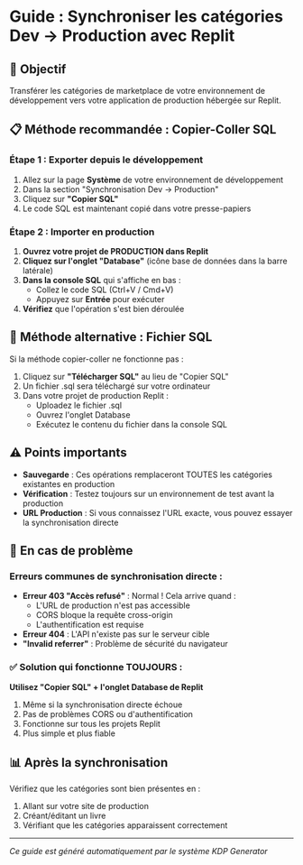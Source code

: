 # Guide : Synchroniser les catégories Dev → Production avec Replit

## 🎯 Objectif
Transférer les catégories de marketplace de votre environnement de développement vers votre application de production hébergée sur Replit.

## 📋 Méthode recommandée : Copier-Coller SQL

### Étape 1 : Exporter depuis le développement
1. Allez sur la page **Système** de votre environnement de développement
2. Dans la section "Synchronisation Dev → Production"
3. Cliquez sur **"Copier SQL"**
4. Le code SQL est maintenant copié dans votre presse-papiers

### Étape 2 : Importer en production
1. **Ouvrez votre projet de PRODUCTION dans Replit**
2. **Cliquez sur l'onglet "Database"** (icône base de données dans la barre latérale)
3. **Dans la console SQL** qui s'affiche en bas :
   - Collez le code SQL (Ctrl+V / Cmd+V)
   - Appuyez sur **Entrée** pour exécuter
4. **Vérifiez** que l'opération s'est bien déroulée

## 💾 Méthode alternative : Fichier SQL

Si la méthode copier-coller ne fonctionne pas :

1. Cliquez sur **"Télécharger SQL"** au lieu de "Copier SQL"
2. Un fichier .sql sera téléchargé sur votre ordinateur
3. Dans votre projet de production Replit :
   - Uploadez le fichier .sql
   - Ouvrez l'onglet Database
   - Exécutez le contenu du fichier dans la console SQL

## ⚠️ Points importants

- **Sauvegarde** : Ces opérations remplaceront TOUTES les catégories existantes en production
- **Vérification** : Testez toujours sur un environnement de test avant la production
- **URL Production** : Si vous connaissez l'URL exacte, vous pouvez essayer la synchronisation directe

## 🔧 En cas de problème

### Erreurs communes de synchronisation directe :
- **Erreur 403 "Accès refusé"** : Normal ! Cela arrive quand :
  - L'URL de production n'est pas accessible
  - CORS bloque la requête cross-origin
  - L'authentification est requise
- **Erreur 404** : L'API n'existe pas sur le serveur cible
- **"Invalid referrer"** : Problème de sécurité du navigateur

### ✅ Solution qui fonctionne TOUJOURS :
**Utilisez "Copier SQL" + l'onglet Database de Replit**
1. Même si la synchronisation directe échoue
2. Pas de problèmes CORS ou d'authentification 
3. Fonctionne sur tous les projets Replit
4. Plus simple et plus fiable

## 📊 Après la synchronisation

Vérifiez que les catégories sont bien présentes en :
1. Allant sur votre site de production
2. Créant/éditant un livre
3. Vérifiant que les catégories apparaissent correctement

---

*Ce guide est généré automatiquement par le système KDP Generator*